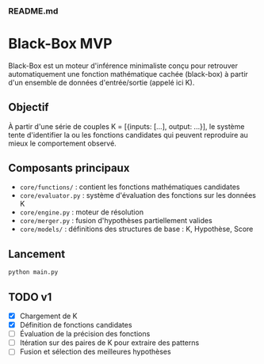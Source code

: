 ### README.md

# Black-Box MVP

Black-Box est un moteur d'inférence minimaliste conçu pour retrouver automatiquement une fonction mathématique cachée (black-box) à partir d'un ensemble de données d'entrée/sortie (appelé ici K).

## Objectif

À partir d'une série de couples K = [{inputs: [...], output: ...}], le système tente d'identifier la ou les fonctions candidates qui peuvent reproduire au mieux le comportement observé.

## Composants principaux

- `core/functions/` : contient les fonctions mathématiques candidates
- `core/evaluator.py` : système d'évaluation des fonctions sur les données K
- `core/engine.py` : moteur de résolution
- `core/merger.py` : fusion d'hypothèses partiellement valides
- `core/models/` : définitions des structures de base : K, Hypothèse, Score

## Lancement

```bash
python main.py
```

## TODO v1

- [x] Chargement de K
- [x] Définition de fonctions candidates
- [ ] Évaluation de la précision des fonctions
- [ ] Itération sur des paires de K pour extraire des patterns
- [ ] Fusion et sélection des meilleures hypothèses